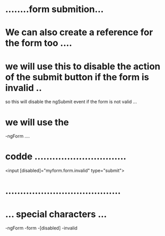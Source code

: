 
# ........form submition... 

# We can also create a reference for the form too  .... 
# we will use this to disable the action of the submit button if the form is invalid .. 
so this will disable the ngSubmit event if the form is not valid ... 
# we will use the 
-ngForm .... 

# codde ...............................

<form 
    (ngSubmit)="submit()"
    #myform="ngForm"
>


<input 
[disabled]="myform.form.invalid"
type="submit">
</form>

# .......................................

# ... special characters ...
-ngForm
-form
-[disabled]
-invalid
